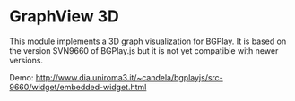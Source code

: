 GraphView 3D
============

This module implements a 3D graph visualization for BGPlay. It is based on the version SVN9660 of BGPlay.js but it is not yet compatible with newer versions.

Demo: http://www.dia.uniroma3.it/~candela/bgplayjs/src-9660/widget/embedded-widget.html
